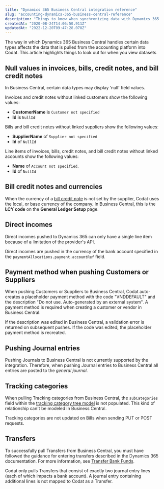 ```yaml
---
title: "Dynamics 365 Business Central integration reference"
slug: "accounting-dynamics-365-business-central-reference"
description: "Things to know when synchronizing data with Dynamics 365 Business Central."
createdAt: "2020-08-24T14:06:50.911Z"
updatedAt: "2022-12-20T09:47:28.078Z"
---
```


The way in which Dynamics 365 Business Central handles certain data types affects the data that is pulled from the accounting platform into Codat. This article highlights things to look out for when you view datasets.

## Null values in invoices, bills, credit notes, and bill credit notes

In Business Central, certain data types may display 'null' field values.

Invoices and credit notes without linked customers show the following values:

- **CustomerName** is `Customer not specified`
- **Id** is `NullId`

Bills and bill credit notes without linked suppliers show the following values:

- **SupplierName** of `Supplier not specified`
- **Id** of `NullId`

Line items of invoices, bills, credit notes, and bill credit notes without linked accounts show the following values:

- **Name** of `Account not specified`.
- **Id** of `NullId`

## Bill credit notes and currencies

When the currency of a [bill credit note](/accounting-api#/billcreditnotes) is not set by the supplier, Codat uses the local, or base currency of the company. In Business Central, this is the **LCY code** on the **General Ledger Setup** page.

## Direct incomes

Direct incomes pushed to Dynamics 365 can only have a single line item because of a limitation of the provider's API.

Direct incomes are pushed in the currency of the bank account specified in the `paymentAllocations.payment.accountRef` field.

## Payment method when pushing Customers or Suppliers

When pushing Customers or Suppliers to Business Central, Codat auto-creates a placeholder payment method with the code "VNDDEFAULT" and the description "Do not use. Auto-generated by an external system". A payment method is required when creating a customer or vendor in Business Central.

If the description was edited in Business Central, a validation error is returned on subsequent pushes. If the code was edited, the placeholder payment method is recreated.

## Pushing Journal entries

Pushing Journals to Business Central is not currently supported by the integration. Therefore, when pushing Journal entries to Business Central all entries are posted to the _general journal_.

## Tracking categories

When pulling Tracking categories from Business Central, the `subCategories` field within the [tracking category tree model](/accounting-api#/trackingcategories#tracking-category-tree-model) is not populated. This kind of relationship can't be modeled in Business Central.

Tracking categories are not updated on Bills when sending PUT or POST requests.

## Transfers

To successfully pull Transfers from Business Central, you must have followed the guidance for entering transfers described in the Dynamics 365 documentation. For more information, see <a className="external" href="https://learn.microsoft.com/en-gb/dynamics365/business-central/bank-how-transfer-bank-funds" target="_blank">Transfer Bank Funds</a>.

Codat only pulls Transfers that consist of exactly two journal entry lines (each of which impacts a bank account). A journal entry containing additional lines is not mapped to Codat as a Transfer.
